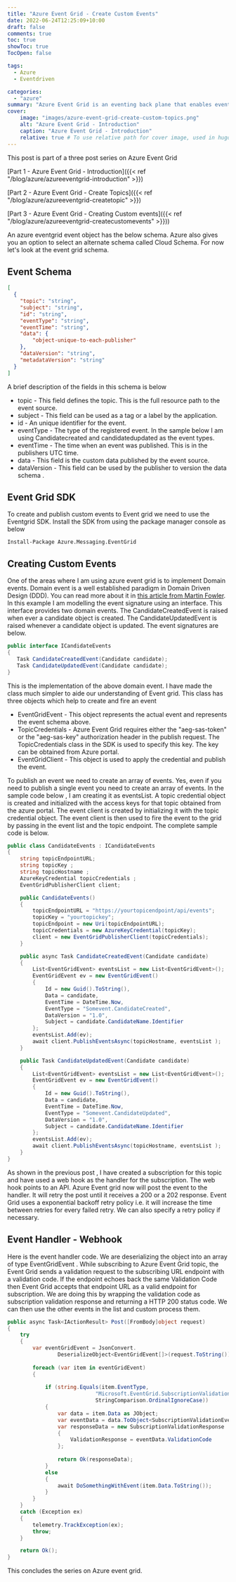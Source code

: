 ```yaml
---
title: "Azure Event Grid - Create Custom Events"
date: 2022-06-24T12:25:09+10:00
draft: false
comments: true
toc: true
showToc: true
TocOpen: false

tags: 
  - Azure
  - Eventdriven

categories: 
  - "azure"
summary: "Azure Event Grid is an eventing back plane that enables event-driven and reactive programming. In this blog post series we will understand Azure Event Grid and look at developing an event driven application using Azure Event Grid as the backplane"
cover:
    image: "images/azure-event-grid-create-custom-topics.png"
    alt: "Azure Event Grid - Introduction"
    caption: "Azure Event Grid - Introduction"
    relative: true # To use relative path for cover image, used in hugo Page-bundles
---
```


This post is part of a three post series on Azure Event Grid

[Part 1 - Azure Event Grid - Introduction]({{< ref "/blog/azure/azureeventgrid-introduction" >}})

[Part 2 - Azure Event Grid - Create Topics]({{< ref "/blog/azure/azureeventgrid-createtopic" >}})

[Part 3 - Azure Event Grid - Creating Custom events]({{< ref "/blog/azure/azureeventgrid-createcustomevents" >}}))

An azure eventgrid event object has the below schema. Azure also gives you an option to select an alternate schema called Cloud Schema. For now let's look at the event grid schema.

## Event Schema

```json
[
  {
    "topic": "string",
    "subject": "string",
    "id": "string",
    "eventType": "string",
    "eventTime": "string",
    "data": { 
        "object-unique-to-each-publisher"
    },
    "dataVersion": "string",
    "metadataVersion": "string"
  }
]
```

A brief description of the fields in this schema is below

- topic - This field defines the topic. This is the full resource path to the event source.
- subject - This field can be used as a tag or a label by the application.
- id - An unique identifier for the event.
- eventType - The type of the registered event. In the sample below I am using Candidatecreated and candidatedupdated as the event types.
- eventTime - The time when an event was published. This is in the publishers UTC time.
- data - This field is the custom data published by the event source.
- dataVersion - This field can be used by the publisher to version the data schema .

## Event Grid SDK

To create and publish custom events to Event grid we need to use the Eventgrid SDK. Install the SDK from using the package manager console as below

```shell
Install-Package Azure.Messaging.EventGrid
```

## Creating Custom Events

One of the areas where I am using azure event grid is to implement Domain events. Domain event is a well established paradigm in Domain Driven Design (DDD). You can read more about it in [this article from Martin Fowler](https://martinfowler.com/eaaDev/DomainEvent.html). In this example I am modelling the event signature using an interface. This interface provides two domain events. The CandidateCreatedEvent is raised when ever a candidate object is created. The CandidateUpdatedEvent is raised whenever a candidate object is updated. The event signatures are below.

```csharp
public interface ICandidateEvents
{
   Task CandidateCreatedEvent(Candidate candidate);
   Task CandidateUpdatedEvent(Candidate candidate);
}
```

This is the implementation of the above domain event. I have made the class much simpler to aide our understanding of Event grid. This class has three objects which help to create and fire an event

- EventGridEvent - This object represents the actual event and represents the event schema above.
- TopicCredentials - Azure Event Grid requires either the "aeg-sas-token" or the "aeg-sas-key" authorization header in the publish request. The TopicCredentials class in the SDK is used to specify this key. The key can be obtained from Azure portal.
- EventGridClient - This object is used to apply the credential and publish the event.

To publish an event we need to create an array of events. Yes, even if you need to publish a single event you need to create an array of events. In the sample code below , I am creating it as eventsList. A topic credential object is created and initialized with the access keys for that topic obtained from the azure portal. The event client is created by initializing it with the topic credential object. The event client is then used to fire the event to the grid by passing in the event list and the topic endpoint. The complete sample code is below.

```csharp
public class CandidateEvents : ICandidateEvents
{
    string topicEndpointURL;
    string topicKey ;
    string topicHostname ;
    AzureKeyCredential topicCredentials ;
    EventGridPublisherClient client;

    public CandidateEvents()
    {
        topicEndpointURL = "https://yourtopicendpoint/api/events";
        topicKey = "yourtopickey";
        topicEndpoint = new Uri(topicEndpointURL);
        topicCredentials = new AzureKeyCredential(topicKey);
        client = new EventGridPublisherClient(topicCredentials);
    }

    public async Task CandidateCreatedEvent(Candidate candidate)
    {
        List<EventGridEvent> eventsList = new List<EventGridEvent>();
        EventGridEvent ev = new EventGridEvent()
        {
            Id = new Guid().ToString(),
            Data = candidate,
            EventTime = DateTime.Now,
            EventType = "Somevent.CandidateCreated",
            DataVersion = "1.0",
            Subject = candidate.CandidateName.Identifier
        };
        eventsList.Add(ev);
        await client.PublishEventsAsync(topicHostname, eventsList );
    }

    public Task CandidateUpdatedEvent(Candidate candidate)
    {
        List<EventGridEvent> eventsList = new List<EventGridEvent>();
        EventGridEvent ev = new EventGridEvent()
        {
            Id = new Guid().ToString(),
            Data = candidate,
            EventTime = DateTime.Now,
            EventType = "Somevent.CandidateUpdated",
            DataVersion = "1.0",
            Subject = candidate.CandidateName.Identifier
        };
        eventsList.Add(ev);
        await client.PublishEventsAsync(topicHostname, eventsList );
    }
}
```

As shown in the previous post , I have created a subscription for this topic and have used a web hook as the handler for the subscription. The web hook points to an API. Azure Event grid now will post the event to the handler. It will retry the post until it receives a 200 or a 202 response. Event Grid uses a exponential backoff retry policy i.e. it will increase the time between retries for every failed retry. We can also specify a retry policy if necessary.

## Event Handler - Webhook

Here is the event handler code. We are deserializing the object into an array of type EventGridEvent . While subscribing to Azure Event Grid topic, the Event Grid sends a validation request to the subscribing URL endpoint with a validation code. If the endpoint echoes back the same Validation Code then Event Grid accepts that endpoint URL as a valid endpoint for subscription. We are doing this by wrapping the validation code as subscription validation response and returning a HTTP 200 status code. We can then use the other events in the list and custom process them.

```csharp
public async Task<IActionResult> Post([FromBody]object request)
{
    try
    {
        var eventGridEvent = JsonConvert.
                DeserializeObject<EventGridEvent[]>(request.ToString());
        
        foreach (var item in eventGridEvent)
        {
            
            if (string.Equals(item.EventType, 
                            "Microsoft.EventGrid.SubscriptionValidationEvent",
                            StringComparison.OrdinalIgnoreCase))
            {   
                var data = item.Data as JObject;
                var eventData = data.ToObject<SubscriptionValidationEventData>();
                var responseData = new SubscriptionValidationResponse
                {
                    ValidationResponse = eventData.ValidationCode
                };
                                                    
                return Ok(responseData);
            }
            else
            {            
                await DoSomethingWithEvent(item.Data.ToString());
            }
        }
    }
    catch (Exception ex)
    {
        telemetry.TrackException(ex);
        throw;
    }

    return Ok();
} 
```

This concludes the series on Azure event grid.
